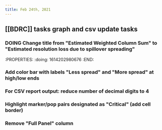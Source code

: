 ```yaml
---
title: Feb 24th, 2021
---
```


## [[BDRC]] tasks graph and csv update tasks
### DOING Change title from "Estimated Weighted Column Sum" to "Estimated resolution loss due to spillover spreading"
:PROPERTIES:
:doing: 1614202980676
:END:
### Add color bar with labels "Less spread" and "More spread" at high/low ends
### For CSV report output: reduce number of decimal digits to 4
### Highlight marker/pop pairs designated as "Critical" (add cell border)
### Remove "Full Panel" column
